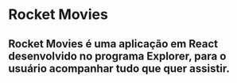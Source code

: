 # Rocket Movies

## Rocket Movies é uma aplicação em React desenvolvido no programa Explorer, para o usuário acompanhar tudo que quer assistir.